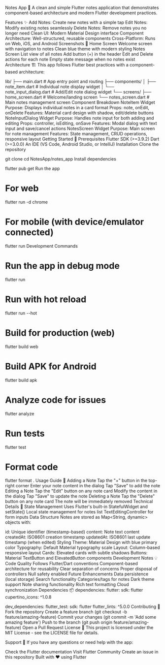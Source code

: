 Notes App 📝
A clean and simple Flutter notes application that demonstrates component-based architecture and modern Flutter development practices.

Features ✨
Add Notes: Create new notes with a simple tap
Edit Notes: Modify existing notes seamlessly
Delete Notes: Remove notes you no longer need
Clean UI: Modern Material Design interface
Component Architecture: Well-structured, reusable components
Cross-Platform: Runs on Web, iOS, and Android
Screenshots 📱
Home Screen
Welcome screen with navigation to notes
Clean blue theme with modern styling
Notes Screen
List view of all notes
Add button (+) in the header
Edit and Delete actions for each note
Empty state message when no notes exist
Architecture 🏗️
This app follows Flutter best practices with a component-based architecture:

lib/
├── main.dart                   # App entry point and routing
├── components/
│   ├── note_item.dart          # Individual note display widget
│   └── note_input_dialog.dart  # Add/Edit note dialog widget
└── screens/
    ├── home_screen.dart        # Welcome/landing screen
    └── notes_screen.dart       # Main notes management screen
Component Breakdown
NoteItem Widget
Purpose: Displays individual notes in a card format
Props: note, onEdit, onDelete
Features: Material card design with shadow, edit/delete buttons
NoteInputDialog Widget
Purpose: Handles note input for both adding and editing
Props: controller, isEditing, onSave
Features: Modal dialog with text input and save/cancel actions
NotesScreen Widget
Purpose: Main screen for note management
Features: State management, CRUD operations, responsive layout
Getting Started 🚀
Prerequisites
Flutter SDK (>=3.9.2)
Dart (>=3.0.0)
An IDE (VS Code, Android Studio, or IntelliJ)
Installation
Clone the repository

git clone <repository-url>
cd NotesApp/notes_app
Install dependencies

flutter pub get
Run the app

# For web
flutter run -d chrome

# For mobile (with device/emulator connected)
flutter run
Development Commands
# Run the app in debug mode
flutter run

# Run with hot reload
flutter run --hot

# Build for production (web)
flutter build web

# Build APK for Android
flutter build apk

# Analyze code for issues
flutter analyze

# Run tests
flutter test

# Format code
flutter format .
Usage Guide 📖
Adding a Note
Tap the "+" button in the top-right corner
Enter your note content in the dialog
Tap "Save" to add the note
Editing a Note
Tap the "Edit" button on any note card
Modify the content in the dialog
Tap "Save" to update the note
Deleting a Note
Tap the "Delete" button on any note card
The note will be immediately removed
Technical Details 🔧
State Management
Uses Flutter's built-in StatefulWidget and setState()
Local state management for notes list
TextEditingController for form inputs
Data Structure
Notes are stored as Map<String, dynamic> objects with:

id: Unique identifier (timestamp-based)
content: Note text content
createdAt: ISO8601 creation timestamp
updatedAt: ISO8601 last update timestamp (when edited)
Styling
Theme: Material Design with blue primary color
Typography: Default Material typography scale
Layout: Column-based responsive layout
Cards: Elevated cards with subtle shadows
Buttons: Material TextButton and ElevatedButton components
Development Notes 💡
Code Quality
Follows Flutter/Dart conventions
Component-based architecture for reusability
Clear separation of concerns
Proper disposal of controllers
Null safety enabled
Future Enhancements
 Data persistence (local storage)
 Search functionality
 Categories/tags for notes
 Dark theme support
 Note sharing functionality
 Rich text formatting
 Cloud synchronization
Dependencies 📦
dependencies:
  flutter:
    sdk: flutter
  cupertino_icons: ^1.0.8

dev_dependencies:
  flutter_test:
    sdk: flutter
  flutter_lints: ^5.0.0
Contributing 🤝
Fork the repository
Create a feature branch (git checkout -b feature/amazing-feature)
Commit your changes (git commit -m 'Add some amazing feature')
Push to the branch (git push origin feature/amazing-feature)
Open a Pull Request
License 📄
This project is licensed under the MIT License - see the LICENSE file for details.

Support 💬
If you have any questions or need help with the app:

Check the Flutter documentation
Visit Flutter Community
Create an issue in this repository
Built with ❤️ using Flutter
